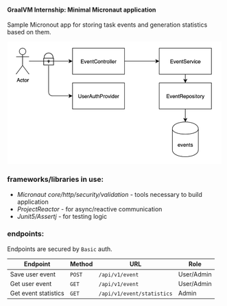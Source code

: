#### GraalVM Internship: Minimal Micronaut application

Sample Micronout app for storing task events and generation statistics based on them. 

![alt text](event_processor_workflow.png "workflow")

### frameworks/libraries in use:
- *Micronaut core/http/security/validation* - tools necessary to build application  
- *ProjectReactor* - for async/reactive communication
- *Junit5/Assertj* - for testing logic    


### endpoints:
Endpoints are secured by `Basic` auth.

| Endpoint             | Method | URL                        | Role       |
|----------------------|--------|----------------------------|------------|
| Save user event      | `POST` | `/api/v1/event`            | User/Admin |
| Get user event       | `GET`  | `/api/v1/event`            | User/Admin |
| Get event statistics | `GET`  | `/api/v1/event/statistics` | Admin      |



